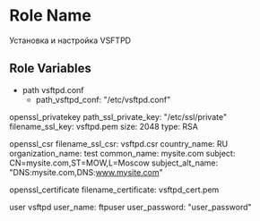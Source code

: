 Role Name
=========

Установка и настройка VSFTPD

Role Variables
--------------

 - path vsftpd.conf
    - path_vsftpd_conf: "/etc/vsftpd.conf"

openssl_privatekey
path_ssl_private_key: "/etc/ssl/private"
filename_ssl_key: vsftpd.pem
size: 2048
type: RSA

openssl_csr
filename_ssl_csr: vsftpd.csr
country_name: RU
organization_name: test
common_name: mysite.com
subject: CN=mysite.com,ST=MOW,L=Moscow
subject_alt_name: "DNS:mysite.com,DNS:www.mysite.com"

openssl_certificate
filename_certificate: vsftpd_cert.pem

user vsftpd
user_name: ftpuser
user_password: "user_password"
